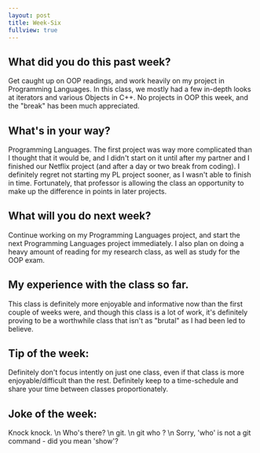```yaml
---
layout: post
title: Week-Six
fullview: true
---
```


## What did you do this past week?
Get caught up on OOP readings, and work heavily on my project in Programming Languages. In this class, we mostly had a few in-depth looks at iterators and various Objects in C++. No projects in OOP this week, and the "break" has been much appreciated.

## What's in your way?
Programming Languages. The first project was way more complicated than I thought that it would be, and I didn't start on it until after my partner and I finished our Netflix project (and after a day or two break from coding). I definitely regret not starting my PL project sooner, as I wasn't able to finish in time. Fortunately, that professor is allowing the class an opportunity to make up the difference in points in later projects.

## What will you do next week?
Continue working on my Programming Languages project, and start the next Programming Languages project immediately. I also plan on doing a heavy amount of reading for my research class, as well as study for the OOP exam.

## My experience with the class so far.
This class is definitely more enjoyable and informative now than the first couple of weeks were, and though this class is a lot of work, it's definitely proving to be a worthwhile class that isn't as "brutal" as I had been led to believe.

## Tip of the week:
Definitely don't focus intently on just one class, even if that class is more enjoyable/difficult than the rest. Definitely keep to a time-schedule and share your time between classes proportionately.

## Joke of the week:
Knock knock. \n 
Who's there? \n
git. \n
git who ? \n
Sorry, 'who' is not a git command - did you mean 'show'?
